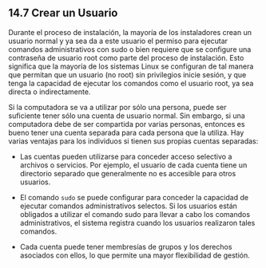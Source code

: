 ## 14.7 Crear un Usuario
Durante el proceso de instalación, la mayoría de los instaladores crean un usuario normal y ya sea da a este usuario el permiso para ejecutar comandos administrativos con sudo o bien requiere que se configure una contraseña de usuario root como parte del proceso de instalación. Esto significa que la mayoría de los sistemas Linux se configuran de tal manera que permitan que un usuario (no root) sin privilegios inicie sesión, y que tenga la capacidad de ejecutar los comandos como el usuario root, ya sea directa o indirectamente.

Si la computadora se va a utilizar por sólo una persona, puede ser suficiente tener sólo una cuenta de usuario normal. Sin embargo, si una computadora debe de ser compartida por varias personas, entonces es bueno tener una cuenta separada para cada persona que la utiliza. Hay varias ventajas para los individuos si tienen sus propias cuentas separadas:

- Las cuentas pueden utilizarse para conceder acceso selectivo a archivos o servicios. Por ejemplo, el usuario de cada cuenta tiene un directorio separado que generalmente no es accesible para otros usuarios.

- El comando `sudo` se puede configurar para conceder la capacidad de ejecutar comandos administrativos selectos. Si los usuarios están obligados a utilizar el comando sudo para llevar a cabo los comandos administrativos, el sistema registra cuando los usuarios realizaron tales comandos.

- Cada cuenta puede tener membresías de grupos y los derechos asociados con ellos, lo que permite una mayor flexibilidad de gestión.


